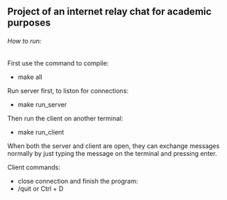 ## Project of an internet relay chat for academic purposes

###### How to run:
First use the command to compile:
- make all

Run server first, to liston for connections:
- make run_server

Then run the client on another terminal:
- make run_client

When both the server and client are open, they can exchange messages normally by just typing the message on the terminal and pressing enter.

Client commands:
- close connection and finish the program:
- /quit or Ctrl + D
